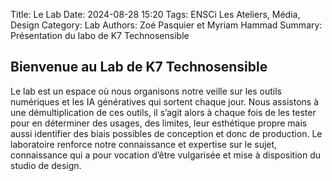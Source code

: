 Title: Le Lab 
Date: 2024-08-28 15:20
Tags: ENSCi Les Ateliers, Média, Design
Category: Lab
Authors: Zoé Pasquier et Myriam Hammad
Summary: Présentation du labo de K7 Technosensible

## Bienvenue au Lab de K7 Technosensible

Le lab est un espace où nous organisons notre veille sur les outils numériques et les IA génératives qui sortent chaque jour. Nous assistons à une démultiplication de ces outils, il s’agit alors à chaque fois de les tester pour en déterminer des usages, des limites, leur esthétique propre mais aussi identifier des biais possibles de conception et donc de production. Le laboratoire renforce notre connaissance et expertise sur le sujet, connaissance qui a pour vocation d’être vulgarisée et mise à disposition du studio de design.